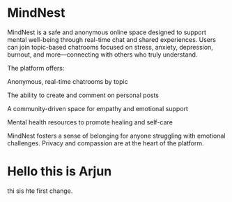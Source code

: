 # MindNest

MindNest is a safe and anonymous online space designed to support mental well-being through real-time chat and shared experiences. Users can join topic-based chatrooms focused on stress, anxiety, depression, burnout, and more—connecting with others who truly understand.

The platform offers:

Anonymous, real-time chatrooms by topic

The ability to create and comment on personal posts

A community-driven space for empathy and emotional support

Mental health resources to promote healing and self-care

MindNest fosters a sense of belonging for anyone struggling with emotional challenges. Privacy and compassion are at the heart of the platform.

# Hello this is Arjun



thi sis hte first change.